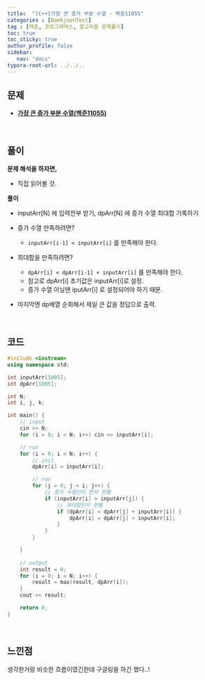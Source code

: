 ```yaml
---
title:  "[C++]가장 큰 증가 부분 수열 - 백준11055"
categories : [BaekjoonTest]
tag : [백준, 프로그래머스, 알고리즘 문제풀이]
toc: true
toc_sticky: true
author_profile: false
sidebar:
   nav: "docs"
typora-root-url: ../../..
---
```




## 문제

* **[가장 큰 증가 부분 수열(백준11055)](https://www.acmicpc.net/problem/11055)**

<br>

## 풀이

**문제 해석을 하자면,**

* 직접 읽어볼 것.



**풀이**

* inputArr[N] 에 입력전부 받기, dpArr[N] 에 증가 수열 최대합 기록하기
* 증가 수열 만족하려면? 
  * `inputArr[i-1] < inputArr[i]` 를 만족해야 한다.

* 최대합을 만족하려면? 
  * `dpArr[i] < dpArr[i-1] + inputArr[i]` 를 만족해야 한다.
  * 참고로 dpArr[i] 초기값은 inputArr[i]로 설정.
  * 증가 수열 아닐땐 iputArr[i] 로 설정되어야 하기 때문.

* 마지막엔 dp배열 순회해서 제일 큰 값을 정답으로 출력.




<br>

## 코드

```c++
#include <iostream>
using namespace std;

int inputArr[1005];
int dpArr[1005];

int N;
int i, j, k;

int main() {
	// input
	cin >> N;
	for (i = 0; i < N; i++) cin >> inputArr[i];

	// run
	for (i = 0; i < N; i++) {
		// init
		dpArr[i] = inputArr[i];

		// run
		for (j = 0; j < i; j++) {
			// 증가 수열인지 먼저 판별
			if (inputArr[i] > inputArr[j]) {
				// 최대합인지 판별
				if (dpArr[i] < dpArr[j] + inputArr[i]) {
					dpArr[i] = dpArr[j] + inputArr[i];
				}
			}
		}

	}
	
	// output
	int result = 0;
	for (i = 0; i < N; i++) {
		result = max(result, dpArr[i]);
	}
	cout << result;

	return 0;
}
```

<br>

## 느낀점

생각한거랑 비슷한 흐름이였긴한데 구글링을 하긴 했다..!
